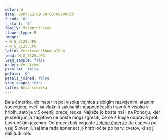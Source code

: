 ```yaml
---
color: W
date: 2007-12-09 00:00:00+00:00
f_end: '8'
f_start: '5'
family: Melanthiaceae
flower_type: B
image:
- M_G_3122.JPG
- M_G_3125.JPG
latin: Veratrum album album
lead: M_G_3125.JPG
lead_sample: false
order: Veratrum
parallel: false
petals: '6'
petals_joined: false
star_shape: false
title: Bela čmerika
---
```

Bela čmerika, do meter in pol visoka trajnica z dolgim razvejenim latastim socvetjem, cveti na vlažnih zakisanih neapnenčastih travnikih visoko v hribih, zato je v Sloveniji precej redka. Najlaže jo boste našli na Pohorju, kjer je sredi junija zagotovo ne boste mogli zgrešiti, če se z Rogle odpravili proti Lovrenškim jezerom. Od precej bolj pogoste [zelene čmerike](../../veratrumalbumlobelianum/zelena-&#269;merika/) (ta uspeva po vsej Sloveniji, saj ima rada apnenec) jo hitro ločite po barvi cvetov, ki so ji dali tudi ime.
